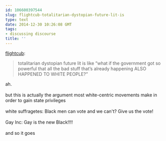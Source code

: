 ```yaml
---
id: 106600397544
slug: flightcub-totalitarian-dystopian-future-lit-is
type: text
date: 2014-12-30 10:26:08 GMT
tags:
- discussing discourse
title: ''
---
```

<p><a class="tumblr_blog" href="http://flightcub.tumblr.com/post/69295318569/totalitarian-dystopian-future-lit-is-like-what-if">flightcub</a>:</p>
<blockquote>
<p>totalitarian dystopian future lit is like “what if the government got so powerful that all the bad stuff that’s already happening ALSO HAPPENED TO WHITE PEOPLE?”</p>
</blockquote>

<p>ah. <br/><br/>but this is actually the argument most white-centric movements make in order to  gain state privileges<br/><br/>white suffragetes: Black men can vote and we can't? Give us the vote!<br/><br/>Gay Inc: Gay is the new Black!!!!<br/><br/>and so it goes</p>